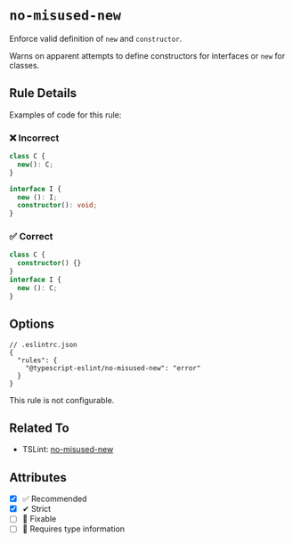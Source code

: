 # `no-misused-new`

Enforce valid definition of `new` and `constructor`.

Warns on apparent attempts to define constructors for interfaces or `new` for classes.

## Rule Details

Examples of code for this rule:

<!--tabs-->

### ❌ Incorrect

```ts
class C {
  new(): C;
}

interface I {
  new (): I;
  constructor(): void;
}
```

### ✅ Correct

```ts
class C {
  constructor() {}
}
interface I {
  new (): C;
}
```

## Options

```jsonc
// .eslintrc.json
{
  "rules": {
    "@typescript-eslint/no-misused-new": "error"
  }
}
```

This rule is not configurable.

## Related To

- TSLint: [no-misused-new](https://palantir.github.io/tslint/rules/no-misused-new/)

## Attributes

- [x] ✅ Recommended
- [x] ✔ Strict
- [ ] 🔧 Fixable
- [ ] 💭 Requires type information
